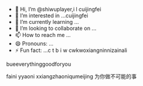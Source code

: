 - 👋 Hi, I’m @shiwuplayer,i l cuijingfei
- 👀 I’m interested in ...cuijingfei
- 🌱 I’m currently learning ...
- 💞️ I’m looking to collaborate on ...
- 📫 How to reach me ...
- 😄 Pronouns: ...
- ⚡ Fun fact: ...c t b
i w cwkwoxiangninnizainali
<!---eeverything smaller than you
shiwuplayer/shiwuplayer is a ✨ special ✨ repository because its `README.md` (this file) appears on your GitHub profile.phuiyipianqian
You can click the Preview link to take a look at your changes.
--->bueeverythinggoodforyou
faini
yyaoni
xxiangzhaoniqumeijing
为你做不可能的事
